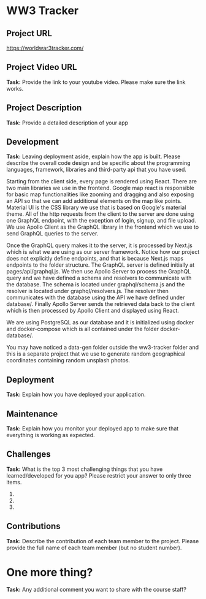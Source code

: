 # WW3 Tracker

## Project URL

https://worldwar3tracker.com/

## Project Video URL 

**Task:** Provide the link to your youtube video. Please make sure the link works. 

## Project Description

**Task:** Provide a detailed description of your app

## Development

**Task:** Leaving deployment aside, explain how the app is built. Please describe the overall code design and be specific about the programming languages, framework, libraries and third-party api that you have used. 

Starting from the client side, every page is rendered using React. There are two main libraries we use in the frontend. Google map react is responsible for basic map functionalities like zooming and dragging and also exposing an API so that we can add additional elements on the map like points. Material UI is the CSS library we use that is based on Google's material theme. All of the http requests from the client to the server are done using one GraphQL endpoint, with the exception of login, signup, and file upload. We use Apollo Client as the GraphQL library in the frontend which we use to send GraphQL queries to the server. 

Once the GraphQL query makes it to the server, it is processed by Next.js which is what we are using as our server framework. Notice how our project does not explicitly define endpoints, and that is because Next.js maps endpoints to the folder structure. The GraphQL server is defined initially at pages/api/graphql.js. We then use Apollo Server to process the GraphQL query and we have defined a schema and resolvers to communicate with the database. The schema is located under graphql/schema.js and the resolver is located under graphql/resolvers.js. The resolver then communicates with the database using the API we have defined under database/. Finally Apollo Server sends the retrieved data back to the client which is then processed by Apollo Client and displayed using React.

We are using PostgreSQL as our database and it is initialized using docker and docker-compose which is all contained under the folder docker-database/.

You may have noticed a data-gen folder outside the ww3-tracker folder and this is a separate project that we use to generate random geographical coordinates containing random unsplash photos.

## Deployment

**Task:** Explain how you have deployed your application. 

## Maintenance

**Task:** Explain how you monitor your deployed app to make sure that everything is working as expected.

## Challenges

**Task:** What is the top 3 most challenging things that you have learned/developed for you app? Please restrict your answer to only three items. 

1.
2.
3. 

## Contributions

**Task:** Describe the contribution of each team member to the project. Please provide the full name of each team member (but no student number). 

# One more thing? 

**Task:** Any additional comment you want to share with the course staff? 
